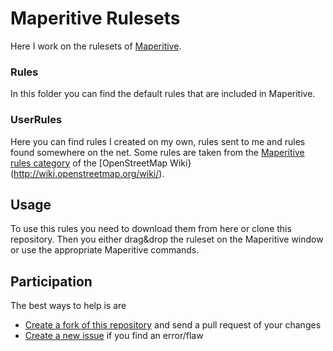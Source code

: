 Maperitive Rulesets
===================

Here I work on the rulesets of [Maperitive](http://maperitive.net/).

### Rules

In this folder you can find the default rules that are included in Maperitive.

### UserRules

Here you can find rules I created on my own, rules sent to me and rules found somewhere on the net.
Some rules are taken from the [Maperitive rules category](http://wiki.openstreetmap.org/wiki/Category:Maperitive/Rules) of the [OpenStreetMap Wiki}(http://wiki.openstreetmap.org/wiki/).

Usage
-----

To use this rules you need to download them from here or clone this repository. Then you either drag&drop the ruleset on the Maperitive window or use the appropriate Maperitive commands.

Participation
-------------

The best ways to help is are

* [Create a fork of this repository](https://github.com/quelbs/maperitive-rulesets/fork) and send a pull request of your changes
* [Create a new issue](https://github.com/quelbs/maperitive-rulesets/issues/new) if you find an error/flaw